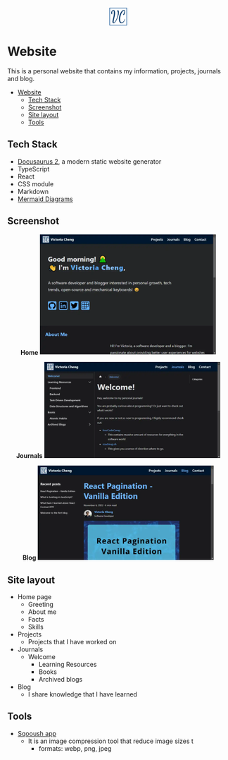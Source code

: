 <div align="center">

[<img alt="VC logo" src="./static/img/logo.png" width="40" /> ](https://victoriacheng15.vercel.app/)

</div>

# Website

This is a personal website that contains my information, projects, journals and blog.

- [Website](#website)
  - [Tech Stack](#tech-stack)
  - [Screenshot](#screenshot)
  - [Site layout](#site-layout)
  - [Tools](#tools)

## Tech Stack

- [Docusaurus 2](https://docusaurus.io/), a modern static website generator
- TypeScript
- React
- CSS module
- Markdown
- [Mermaid Diagrams](https://mermaid-js.github.io/mermaid/#/)

## Screenshot

<div align="center">

**Home**
<img src="./personal-website.webp" width="400" />

**Journals**
<img src="./personal-website-journals.webp" width="400" />

**Blog**
<img src="./personal-website-blog.webp" width="400" />

</div>

## Site layout

- Home page
  - Greeting
  - About me
  - Facts
  - Skills
- Projects
  - Projects that I have worked on
- Journals
  - Welcome
    - Learning Resources
    - Books
    - Archived blogs
- Blog
  - I share knowledge that I have learned

## Tools

- [Sqooush app](https://squoosh.app/)
  - It is an image compression tool that reduce image sizes t
    - formats: webp, png, jpeg
